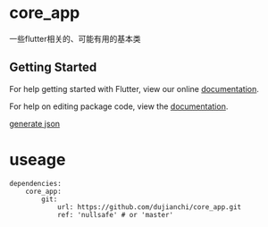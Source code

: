 # core_app

一些flutter相关的、可能有用的基本类

## Getting Started

For help getting started with Flutter, view our online [documentation](https://flutter.io/).

For help on editing package code, view the [documentation](https://flutter.io/developing-packages/).

[generate json](https://dujianchi.github.io/core_app/index.html)

# useage
```
dependencies:
    core_app:
        git:
            url: https://github.com/dujianchi/core_app.git
            ref: 'nullsafe' # or 'master'
```
